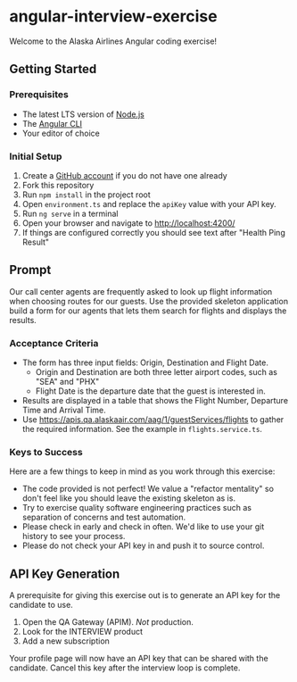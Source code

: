 # angular-interview-exercise

Welcome to the Alaska Airlines Angular coding exercise!

## Getting Started

### Prerequisites

* The latest LTS version of [Node.js](https://nodejs.org/en/)
* The [Angular CLI](https://angular.io/cli)
* Your editor of choice

### Initial Setup

1. Create a [GitHub account](https://github.com/) if you do not have one already
1. Fork this repository
1. Run `npm install` in the project root
1. Open `environment.ts` and replace the `apiKey` value with your API key.
1. Run `ng serve` in a terminal
1. Open your browser and navigate to [http://localhost:4200/](http://localhost:4200/)
1. If things are configured correctly you should see text after "Health Ping Result"

## Prompt

Our call center agents are frequently asked to look up flight information when choosing routes for our guests. Use the provided skeleton application build a form for our agents that lets them search for flights and displays the results.

### Acceptance Criteria

* The form has three input fields: Origin, Destination and Flight Date.
  * Origin and Destination are both three letter airport codes, such as "SEA" and "PHX"
  * Flight Date is the departure date that the guest is interested in.
* Results are displayed in a table that shows the Flight Number, Departure Time and Arrival Time.
* Use https://apis.qa.alaskaair.com/aag/1/guestServices/flights to gather the required information. See the example in `flights.service.ts`.

### Keys to Success

Here are a few things to keep in mind as you work through this exercise:

* The code provided is not perfect! We value a "refactor mentality" so don't feel like you should leave the existing skeleton as is.
* Try to exercise quality software engineering practices such as separation of concerns and test automation.
* Please check in early and check in often. We'd like to use your git history to see your process.
* Please do not check your API key in and push it to source control.

## API Key Generation

A prerequisite for giving this exercise out is to generate an API key for the candidate to use.

1. Open the QA Gateway (APIM). _Not_ production.
1. Look for the INTERVIEW product
1. Add a new subscription

Your profile page will now have an API key that can be shared with the candidate. Cancel this key after the interview loop is complete.
